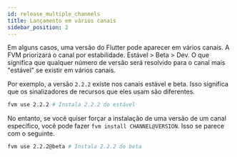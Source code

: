 ```yaml
---
id: release_multiple_channels
title: Lançamento em vários canais
sidebar_position: 2
---
```


Em alguns casos, uma versão do Flutter pode aparecer em vários canais. A FVM priorizará o canal por estabilidade. Estável > Beta > Dev. O que significa que qualquer número de versão será resolvido para o canal mais "estável" se existir em vários canais.

Por exemplo, a versão `2.2.2` existe nos canais estável e beta. Isso significa que os sinalizadores de recursos que eles usam são diferentes.

```bash
fvm use 2.2.2 # Instala 2.2.2 do estável
```

No entanto, se você quiser forçar a instalação de uma versão de um canal específico, você pode fazer `fvm install CHANNEL@VERSION`. Isso se parece com o seguinte.

```bash
fvm use 2.2.2@beta # Instala 2.2.2 do beta
```
